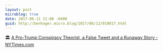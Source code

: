 ```yaml
---
layout: post
microblog: true
date: 2017-06-11 21:00 -0400
guid: http://benhager.micro.blog/2017/06/12/010017.html
---
```

🏛 [A Pro-Trump Conspiracy Theorist, a False Tweet and a Runaway Story - NYTimes.com](https://mobile.nytimes.com/2017/06/10/us/politics/comey-fake-news-twitter-posobiec.html?referer=)
